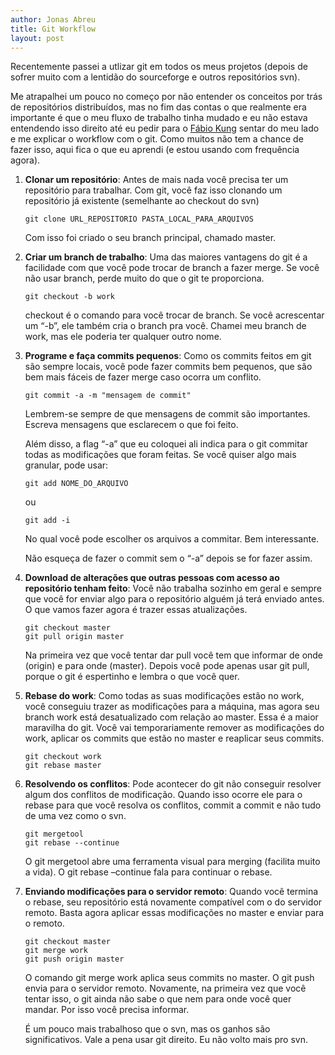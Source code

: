 ```yaml
---
author: Jonas Abreu
title: Git Workflow
layout: post
---
```


Recentemente passei a utlizar git em todos os meus projetos (depois de sofrer muito com a lentidão do sourceforge e outros repositórios svn).

Me atrapalhei um pouco no começo por não entender os conceitos por trás de repositórios distribuídos, mas no fim das contas o que realmente era importante é que o meu fluxo de trabalho tinha mudado e eu não estava entendendo isso direito até eu pedir para o [Fábio Kung][1] sentar do meu lado e me explicar o workflow com o git. Como muitos não tem a chance de fazer isso, aqui fica o que eu aprendi (e estou usando com frequência agora).

1.	**Clonar um repositório**: Antes de mais nada você precisa ter um repositório para trabalhar. Com git, você faz isso clonando um repositório já existente (semelhante ao checkout do svn)

		git clone URL_REPOSITORIO PASTA_LOCAL_PARA_ARQUIVOS
   
	Com isso foi criado o seu branch principal, chamado master. 

1.	**Criar um branch de trabalho**: Uma das maiores vantagens do git é a facilidade com que você pode trocar de branch a fazer merge. Se você não usar branch, perde muito do que o git te proporciona.
	
		git checkout -b work
            
	checkout é o comando para você trocar de branch. Se você acrescentar um “-b”, ele também cria o branch pra você. Chamei meu branch de work, mas ele poderia ter qualquer outro nome. 

1.	**Programe e faça commits pequenos**: Como os commits feitos em git são sempre locais, você pode fazer commits bem pequenos, que são bem mais fáceis de fazer merge caso ocorra um conflito.
   
		git commit -a -m "mensagem de commit"
                        
	Lembrem-se sempre de que mensagens de commit são importantes. Escreva mensagens que esclarecem o que foi feito.  
	
	Além disso, a flag “-a” que eu coloquei ali indica para o git commitar todas as modificações que foram feitas. Se você quiser algo mais granular, pode usar:
            
		git add NOME_DO_ARQUIVO
                        
	ou
            
		git add -i
                
	No qual você pode escolher os arquivos a commitar. Bem interessante.  

	Não esqueça de fazer o commit sem o “-a” depois se for fazer assim. 
            
1.	**Download de alterações que outras pessoas com acesso ao repositório tenham feito**: Você não trabalha sozinho em geral e sempre que você for enviar algo para o repositório alguém já terá enviado antes. O que vamos fazer agora é trazer essas atualizações. 

		git checkout master
		git pull origin master
                    
	Na primeira vez que você tentar dar pull você tem que informar de onde (origin) e para onde (master). Depois você pode apenas usar git pull, porque o git é espertinho e lembra o que você quer. 
                
1.	**Rebase do work**: Como todas as suas modificações estão no work, você conseguiu trazer as modificações para a máquina, mas agora seu branch work está desatualizado com relação ao master. Essa é a maior maravilha do git. Você vai temporariamente remover as modificações do work, aplicar os commits que estão no master e reaplicar seus commits.

		git checkout work
		git rebase master                
                
1.	**Resolvendo os conflitos**: Pode acontecer do git não conseguir resolver algum dos conflitos de modificação. Quando isso ocorre ele para o rebase para que você resolva os conflitos, commit a commit e não tudo de uma vez como o svn.

		git mergetool
		git rebase --continue
                                    
	O git mergetool abre uma ferramenta visual para merging (facilita muito a vida). O git rebase –continue fala para continuar o rebase. 

1.	**Enviando modificações para o servidor remoto**: Quando você termina o rebase, seu repositório está novamente compatível com o do servidor remoto. Basta agora aplicar essas modificações no master e enviar para o remoto.

		git checkout master
		git merge work
		git push origin master
                                                
	O comando git merge work aplica seus commits no master. O git push envia para o servidor remoto. Novamente, na primeira vez que você tentar isso, o git ainda não sabe o que nem para onde você quer mandar. Por isso você precisa informar. 

	É um pouco mais trabalhoso que o svn, mas os ganhos são significativos. Vale a pena usar git direito. Eu não volto mais pro svn.
                        
[1]: http://fabiokung.com

